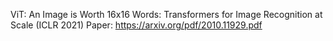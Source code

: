 ViT: An Image is Worth 16x16 Words: Transformers for Image Recognition at Scale (ICLR 2021)
Paper: https://arxiv.org/pdf/2010.11929.pdf
